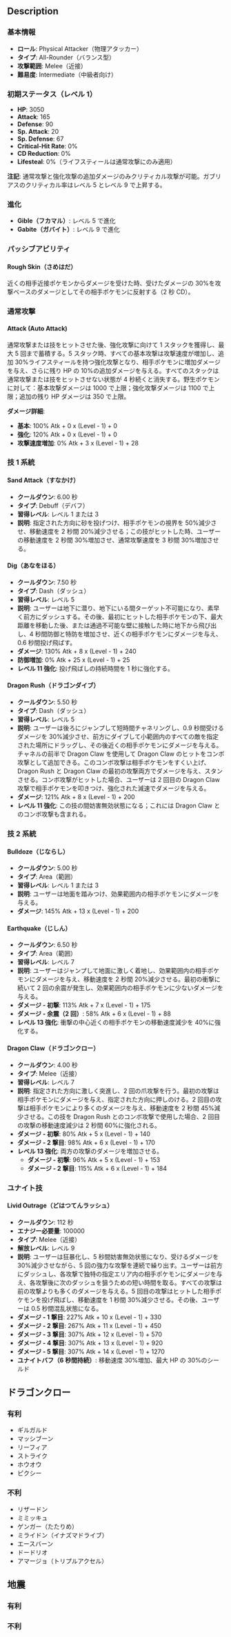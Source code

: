 ## Description

### 基本情報

- **ロール**: Physical Attacker（物理アタッカー）
- **タイプ**: All-Rounder（バランス型）
- **攻撃範囲**: Melee（近接）
- **難易度**: Intermediate（中級者向け）

### 初期ステータス（レベル 1）

- **HP**: 3050
- **Attack**: 165
- **Defense**: 90
- **Sp. Attack**: 20
- **Sp. Defense**: 67
- **Critical-Hit Rate**: 0%
- **CD Reduction**: 0%
- **Lifesteal**: 0%（ライフスティールは通常攻撃にのみ適用）

**注記**: 通常攻撃と強化攻撃の追加ダメージのみクリティカル攻撃が可能。ガブリアスのクリティカル率はレベル 5 とレベル 9 で上昇する。

### 進化

- **Gible（フカマル）**: レベル 5 で進化
- **Gabite（ガバイト）**: レベル 9 で進化

### パッシブアビリティ

#### Rough Skin（さめはだ）

近くの相手近接ポケモンからダメージを受けた時、受けたダメージの 30%を攻撃ベースのダメージとしてその相手ポケモンに反射する（2 秒 CD）。

### 通常攻撃

#### Attack (Auto Attack)

通常攻撃または技をヒットさせた後、強化攻撃に向けて 1 スタックを獲得し、最大 5 回まで蓄積する。5 スタック時、すべての基本攻撃は攻撃速度が増加し、追加 30%ライフスティールを持つ強化攻撃となり、相手ポケモンに増加ダメージを与え、さらに残り HP の 10%の追加ダメージを与える。すべてのスタックは通常攻撃または技をヒットさせない状態が 4 秒続くと消失する。野生ポケモンに対して：基本攻撃ダメージは 1000 で上限；強化攻撃ダメージは 1100 で上限；追加の残り HP ダメージは 350 で上限。

**ダメージ詳細**:

- **基本**: 100% Atk + 0 x (Level - 1) + 0
- **強化**: 120% Atk + 0 x (Level - 1) + 0
- **攻撃速度増加**: 0% Atk + 3 x (Level - 1) + 28

### 技 1 系統

#### Sand Attack（すなかけ）

- **クールダウン**: 6.00 秒
- **タイプ**: Debuff（デバフ）
- **習得レベル**: レベル 1 または 3
- **説明**: 指定された方向に砂を投げつけ、相手ポケモンの視界を 50%減少させ、移動速度を 2 秒間 20%減少させる；この技がヒットした時、ユーザーの移動速度を 2 秒間 30%増加させ、通常攻撃速度を 3 秒間 30%増加させる。

#### Dig（あなをほる）

- **クールダウン**: 7.50 秒
- **タイプ**: Dash（ダッシュ）
- **習得レベル**: レベル 5
- **説明**: ユーザーは地下に潜り、地下にいる間ターゲット不可能になり、素早く前方にダッシュする。その後、最初にヒットした相手ポケモンの下、最大距離を移動した後、または通過不可能な壁に接触した時に地下から飛び出し、4 秒間防御と特防を増加させ、近くの相手ポケモンにダメージを与え、0.6 秒間投げ飛ばす。
- **ダメージ**: 130% Atk + 8 x (Level - 1) + 240
- **防御増加**: 0% Atk + 25 x (Level - 1) + 25
- **レベル 11 強化**: 投げ飛ばしの持続時間を 1 秒に強化する。

#### Dragon Rush（ドラゴンダイブ）

- **クールダウン**: 5.50 秒
- **タイプ**: Dash（ダッシュ）
- **習得レベル**: レベル 5
- **説明**: ユーザーは後ろにジャンプして短時間チャネリングし、0.9 秒間受けるダメージを 30%減少させ、前方にダイブして小範囲内のすべての敵を指定された場所にドラッグし、その後近くの相手ポケモンにダメージを与える。チャネルの前半で Dragon Claw を使用して Dragon Claw のヒットをコンボ攻撃として追加できる。このコンボ攻撃は相手ポケモンをすくい上げ、Dragon Rush と Dragon Claw の最初の攻撃両方でダメージを与え、スタンさせる。コンボ攻撃がヒットした場合、ユーザーは 2 回目の Dragon Claw 攻撃で相手ポケモンを叩きつけ、強化された減速でダメージを与える。
- **ダメージ**: 121% Atk + 8 x (Level - 1) + 200
- **レベル 11 強化**: この技の間妨害無効状態になる；これには Dragon Claw とのコンボ攻撃も含まれる。

### 技 2 系統

#### Bulldoze（じならし）

- **クールダウン**: 5.00 秒
- **タイプ**: Area（範囲）
- **習得レベル**: レベル 1 または 3
- **説明**: ユーザーは地面を踏みつけ、効果範囲内の相手ポケモンにダメージを与える。
- **ダメージ**: 145% Atk + 13 x (Level - 1) + 200

#### Earthquake（じしん）

- **クールダウン**: 6.50 秒
- **タイプ**: Area（範囲）
- **習得レベル**: レベル 7
- **説明**: ユーザーはジャンプして地面に激しく着地し、効果範囲内の相手ポケモンにダメージを与え、移動速度を 2 秒間 20%減少させる。最初の衝撃に続いて 2 回の余震が発生し、効果範囲内の相手ポケモンに少ないダメージを与える。
- **ダメージ - 初撃**: 113% Atk + 7 x (Level - 1) + 175
- **ダメージ - 余震（2 回）**: 58% Atk + 6 x (Level - 1) + 88
- **レベル 13 強化**: 衝撃の中心近くの相手ポケモンの移動速度減少を 40%に強化する。

#### Dragon Claw（ドラゴンクロー）

- **クールダウン**: 4.00 秒
- **タイプ**: Melee（近接）
- **習得レベル**: レベル 7
- **説明**: 指定された方向に激しく突進し、2 回の爪攻撃を行う。最初の攻撃は相手ポケモンにダメージを与え、指定された方向に押しのける。2 回目の攻撃は相手ポケモンにより多くのダメージを与え、移動速度を 2 秒間 45%減少させる。この技を Dragon Rush とのコンボ攻撃で使用した場合、2 回目の攻撃の移動速度減少は 2 秒間 60%に強化される。
- **ダメージ - 初撃**: 80% Atk + 5 x (Level - 1) + 140
- **ダメージ - 2 撃目**: 98% Atk + 6 x (Level - 1) + 170
- **レベル 13 強化**: 両方の攻撃のダメージを増加させる。
  - **ダメージ - 初撃**: 96% Atk + 5 x (Level - 1) + 153
  - **ダメージ - 2 撃目**: 115% Atk + 6 x (Level - 1) + 184

### ユナイト技

#### Livid Outrage（どはつてんラッシュ）

- **クールダウン**: 112 秒
- **エナジー必要量**: 100000
- **タイプ**: Melee（近接）
- **解放レベル**: レベル 9
- **説明**: ユーザーは狂暴化し、5 秒間妨害無効状態になり、受けるダメージを 30%減少させながら、5 回の強力な攻撃を連続で繰り出す。ユーザーは前方にダッシュし、各攻撃で独特の指定エリア内の相手ポケモンにダメージを与え、各攻撃後に次のダッシュを狙うための短い時間を取る。すべての攻撃は前の攻撃よりも多くのダメージを与える。5 回目の攻撃はヒットした相手ポケモンを投げ飛ばし、移動速度を 1 秒間 30%減少させる。その後、ユーザーは 0.5 秒間混乱状態になる。
- **ダメージ - 1 撃目**: 227% Atk + 10 x (Level - 1) + 330
- **ダメージ - 2 撃目**: 267% Atk + 11 x (Level - 1) + 450
- **ダメージ - 3 撃目**: 307% Atk + 12 x (Level - 1) + 570
- **ダメージ - 4 撃目**: 307% Atk + 13 x (Level - 1) + 920
- **ダメージ - 5 撃目**: 307% Atk + 14 x (Level - 1) + 1270
- **ユナイトバフ（6 秒間持続）**: 移動速度 30%増加、最大 HP の 30%のシールド

## ドラゴンクロー

### 有利

- ギルガルド
- マッシブーン
- リーフィア
- ストライク
- ホウオウ
- ピクシー

### 不利

- リザードン
- ミミッキュ
- ゲンガー（たたりめ）
- ミライドン（イナズマドライブ）
- エースバーン
- ドードリオ
- アマージョ（トリプルアクセル）

## 地震

### 有利

### 不利
